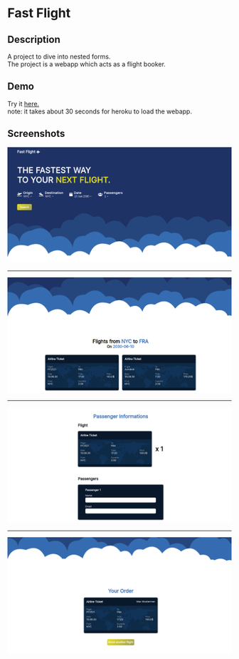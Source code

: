 # Fast Flight

## Description
A project to dive into nested forms.<br/>
The project is a webapp which acts as a flight booker.

## Demo
Try it [here.](https://fast-flight.herokuapp.com) <br/>
note: it takes about 30 seconds for heroku to load the webapp.

## Screenshots
<img src='preview_imgs/ev1.png'>
<hr>
<img src='preview_imgs/evc2.png'>
<hr>
<img src='preview_imgs/ev3.png'>
<hr>
<img src='preview_imgs/ev4.png'>
